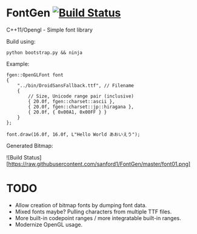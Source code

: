 FontGen [![Build Status](https://travis-ci.org/sanford1/FontGen.svg?branch=master)](https://travis-ci.org/sanford1/FontGen)
=======

C++11/Opengl - Simple font library

Build using:

    python bootstrap.py && ninja

Example:

    fgen::OpenGLFont font
    {
        "../bin/DroidSansFallback.ttf", // Filename
        {
            // Size, Unicode range pair (inclusive)
            { 20.0f, fgen::charset::ascii },
            { 20.0f, fgen::charset::jp::hiragana },
            { 20.0f, { 0x00A1, 0x00FF } }
        }
    };

    font.draw(16.0f, 16.0f, L"Hello World あおいえう");

Generated Bitmap:

![Build Status][https://raw.githubusercontent.com/sanford1/FontGen/master/font01.png]

TODO
====

- Allow creation of bitmap fonts by dumping font data.
- Mixed fonts maybe? Pulling characters from multiple TTF files.
- More built-in codepoint ranges / more integratable built-in ranges.
- Modernize OpenGL usage.
